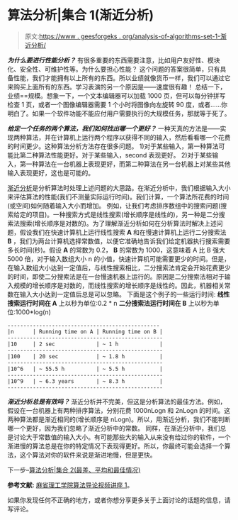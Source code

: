 # 算法分析|集合 1(渐近分析)

> 原文:[https://www . geesforgeks . org/analysis-of-algorithms-set-1-渐近分析/](https://www.geeksforgeeks.org/analysis-of-algorithms-set-1-asymptotic-analysis/)

***为什么要进行性能分析？***
有很多重要的东西需要注意，比如用户友好性、模块化、安全性、可维护性等。为什么要担心性能？
这个问题的答案很简单，只有具备性能，我们才能拥有以上所有的东西。所以业绩就像货币一样，我们可以通过它来购买上面所有的东西。学习表演的另一个原因是——速度很有趣！
总结一下，业绩==规模。想象一下，一个文本编辑器可以加载 1000 页，但可以每分钟拼写检查 1 页，或者一个图像编辑器需要 1 个小时将图像向左旋转 90 度，或者……你明白了。如果一个软件功能不能应付用户需要执行的大规模任务，那就等于死了。

 ***给定一个任务的两个算法，我们如何找出哪一个更好？***
一种天真的方法是——实现两种算法，并在计算机上运行两个程序以获得不同的输入，然后看看哪一个花费的时间更少。这种算法分析方法存在很多问题。
1)对于某些输入，第一种算法可能比第二种算法性能更好。对于某些输入，second 表现更好。
2)对于某些输入，第一种算法在一台机器上表现更好，而第二种算法在另一台机器上对某些其他输入表现更好，这也是可能的。

[渐近分析](http://en.wikipedia.org/wiki/Asymptotic_analysis)是分析算法时处理上述问题的大思路。在渐近分析中，我们根据输入大小来评估算法的性能(我们不测量实际运行时间)。我们计算，一个算法所花费的时间(或空间)如何随着输入大小而增加。
例如，让我们考虑排序数组中的搜索问题(搜索给定的项目)。一种搜索方式是线性搜索(增长顺序是线性的)，另一种是二分搜索法搜索(增长顺序是对数的)。为了理解渐近分析如何在分析算法时解决上述问题，假设我们在快速计算机上运行线性搜索 **A** 和在慢速计算机上运行二分搜索法 **B** ，我们为两台计算机选择常数值，以便它准确地告诉我们给定机器执行搜索需要多长时间(秒)。假设 **A** 的常数为 0.2， **B** 的常数为 1000，这意味着 A 比 B 强大 5000 倍，对于输入数组大小 n 的小值，快速计算机可能需要更少的时间。但是，在输入数组大小达到一定值后，与线性搜索相比，二分搜索法肯定会开始花费更少的时间，即使二分搜索法是在一台慢速机器上运行的。原因是二分搜索法相对于输入规模的增长顺序是对数的，而线性搜索的增长顺序是线性的。因此，机器相关常数在输入大小达到一定值后总是可以忽略。
下面是这个例子的一些运行时间:
**线性搜索运行时间在 A** 上以秒为单位:0.2 * n
**二分搜索法运行时间在 B** 上以秒为单位:1000*log(n)

```
------------------------------------------------
|n      | Running time on A | Running time on B |
-------------------------------------------------
|10     | 2 sec             | ~ 1 h             |
-------------------------------------------------
|100    | 20 sec            | ~ 1.8 h           |
-------------------------------------------------
|10^6   | ~ 55.5 h          | ~ 5.5 h           |
-------------------------------------------------
|10^9   | ~ 6.3 years       | ~ 8.3 h           |
------------------------------------------------- 
```

***渐近分析总是有效吗？***
渐近分析并不完美，但这是分析算法的最佳方法。例如，假设在一台机器上有两种排序算法，分别花费 1000nLogn 和 2nLogn 的时间。这两种算法都是渐近相同的(增长顺序是 nLogn)。所以，用渐近分析，我们不能判断哪一个更好，因为我们忽略了渐近分析中的常数。
同样，在渐近分析中，我们总是讨论大于常数值的输入大小。有可能那些大的输入从来没有给过你的软件，一个渐进慢的算法总是在你的特定情况下表现得更好。所以，你最终可能会选择一个算法，这个算法对你的软件来说是渐进地慢，但是更快。

下一步–[算法分析|集合 2(最差、平均和最佳情况)](https://www.geeksforgeeks.org/analysis-of-algorithms-set-2-asymptotic-analysis/)

**参考文献:**
[麻省理工学院算法导论视频讲座 1](http://www.youtube.com/watch?v=JPyuH4qXLZ0)。

如果你发现任何不正确的地方，或者你想分享更多关于上面讨论的话题的信息，请写评论。